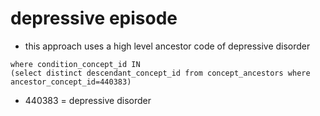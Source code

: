 # depressive episode  
 - this approach uses a high level ancestor code of depressive disorder

~~~
where condition_concept_id IN
(select distinct descendant_concept_id from concept_ancestors where ancestor_concept_id=440383)
~~~

- 440383 = depressive disorder
